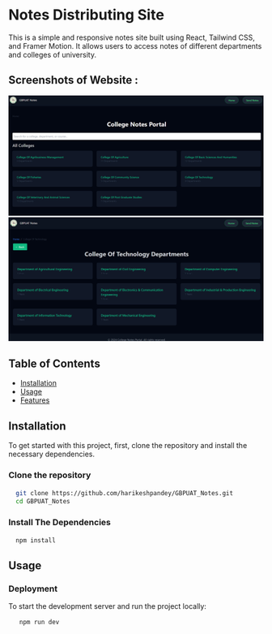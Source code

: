 
# Notes Distributing Site

This is a simple and responsive notes site built using React, Tailwind CSS, and Framer Motion. It allows users to access notes of different departments and colleges of university.

## Screenshots of Website :
<img src="./src/assets/Screenshot 2024-08-26 151018.png"></img>
<img src="./src/assets/Screenshot 2024-08-26 151050.png"></img>

## Table of Contents

- [Installation](#installation)
- [Usage](#usage)
- [Features](#features)

## Installation

To get started with this project, first, clone the repository and install the necessary dependencies.

### Clone the repository

```bash
  git clone https://github.com/harikeshpandey/GBPUAT_Notes.git
  cd GBPUAT_Notes
```

### Install The Dependencies
```bash
  npm install
```

## Usage

### Deployment

To start the development server and run the project locally:

```bash
   npm run dev
```